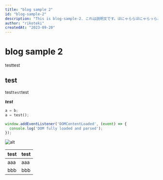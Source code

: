 ```yaml
---
title: "blog sample 2"
id: "blog-sample-2"
description: "This is blog-sample-2. これは説明文です。ほにゃららほにゃらっらあああああああああああああああああああああああああああああああああああああああああああああああああああああ"
author: "rikoteki"
createdAt: "2023-09-20"
---
```


# blog sample 2
testtest

## test

test`test`test

***test***

```python
a = b;
a = test();
```

```js
window.addEventListener('DOMContentLoaded', (event) => {
  console.log('DOM fully loaded and parsed');
});
```

![alt](https://ascii.jp/img/2023/05/01/3531840/l/f3cf566db48c40e1.png)

|test|test|
|---|---|
|aaa|aaa|
|bbb|bbb|
